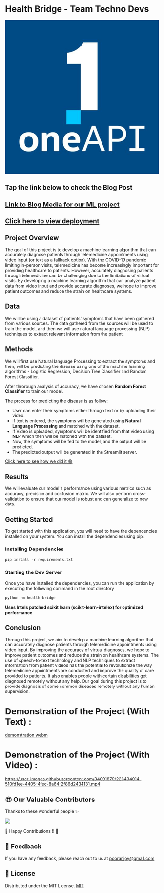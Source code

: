 # Health Bridge - Team Techno Devs

<img src="./health-bridge/assets/hackathon.jpg">

## Tap the link below to check the Blog Post
## [Link to Blog Media for our ML project](https://medium.com/@deysampreet6/health-bridge-a-machine-learning-model-to-predict-diseases-ea336c8b62b9 )
## [Click here to view deployment](http://intel-health-bridge.onrender.com/)

## Project Overview

The goal of this project is to develop a machine learning algorithm that can accurately diagnose patients through telemedicine appointments using video input (or text as a fallback option). With the COVID-19 pandemic limiting in-person visits, telemedicine has become increasingly important for providing healthcare to patients. However, accurately diagnosing patients through telemedicine can be challenging due to the limitations of virtual visits. By developing a machine learning algorithm that can analyze patient data from video input and provide accurate diagnoses, we hope to improve patient outcomes and reduce the strain on healthcare systems.

## Data

We will be using a dataset of patients' symptoms that have been gathered from various sources. The data gathered from the sources will be used to train the model, and then we will use natural language processing (NLP) techniques to extract relevant information from the patient.

## Methods

We will first use Natural language Processing to extract the symptoms and then, will be predicting the disease using one of the machine learning algorithms - Logistic Regression, Decision Tree Classifier and Random Forest Classifier.

After throrough analysis of accuracy, we have chosen __Random Forest Classifier__ to train our model.

The process for predicting the disease is as follow: 

- User can enter their symptoms either through text or by uploading their video.
- If text is entered, the symptoms will be generated using __Natural Language Processing__ and matched with the dataset.
- If Video is uploaded, symptoms will be identified from that video using __NLP__ which then will be matched with the dataset.
- Now, the symptoms will be fed to the model, and the output will be predicted.
- The predicted output will be generated in the Streamlit server.

[Click here to see how we did it 😄](https://github.com/pooranjoyb/health-bridge/blob/master/health-bridge/models/train/model.ipynb)
## Results

We will evaluate our model's performance using various metrics such as accuracy, precision and confusion matrix. We will also perform cross-validation to ensure that our model is robust and can generalize to new data.

## Getting Started

To get started with this application, you will need to have the dependencies installed on your system. You can install the dependencies using pip:

### Installing Dependencies
```python
pip install -r requirements.txt
```
### Starting the Dev Server
Once you have installed the dependencies, you can run the application by executing the following command in the root directory 

```python
python -m health-bridge
```
__Uses Intels patched scikit learn (scikit-learn-intelex) for optimized performance__

## Conclusion

Through this project, we aim to develop a machine learning algorithm that can accurately diagnose patients through telemedicine appointments using video input. By improving the accuracy of virtual diagnoses, we hope to improve patient outcomes and reduce the strain on healthcare systems. The use of speech-to-text technology and NLP techniques to extract information from patient videos has the potential to revolutionize the way telemedicine appointments are conducted and improve the quality of care provided to patients. It also enables people with certain disabilities get diagnosed remotely without any help. Our goal during this project is to provide diagnosis of some common diseases remotely without any human supervision.

# Demonstration of the Project (With Text) : 

[demonstration.webm](https://user-images.githubusercontent.com/90945182/226211024-d5584ef1-5fe5-4b0d-a9b7-557efa7675e4.webm)

# Demonstration of the Project (With Video) :


https://user-images.githubusercontent.com/34091879/226434014-510fd1ee-4405-4fec-8a64-2f86d2434131.mp4


## 😍 Our Valuable Contributors

Thanks to these wonderful people ✨

<a href="https://github.com/pooranjoyb/health-bridge/graphs/contributors">
  <img src="https://contrib.rocks/image?repo=pooranjoyb/health-bridge" />
</a>

💙 Happy Contributions !! 💙


## 📝 Feedback

If you have any feedback, please reach out to us at  pooranjoy@gmail.com

## 📜 License 

Distributed under the MIT License. 
[MIT](LICENSE)
